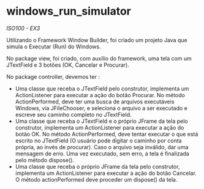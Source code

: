# windows_run_simulator
*ISO100 - EX3*

Utilizando o Framework Window Builder, foi criado um projeto Java que simula o Executar (Run) do Windows.

No package view, foi criado, com auxílio do framework, uma tela com um JTextField e 3 botões (OK, Cancelar e Procurar).

No package controller, devemos ter :
- Uma classe que receba o JTextField pelo construtor, implementa um ActionListener para executar a ação do botão Procurar. No método ActionPerformed, deve ter uma busca de arquivos executáveis Windows, via JFileChooser, e seleciona o arquivo a ser executado e escreve seu caminho completo no JTextField.
- Uma classe que receba o JTextField e o próprio JFrame da tela pelo construtor, implementa um ActionListener para executar a ação do botão OK. No método ActionPerformed, deve tentar executar o que está escrito no JTextField (O usuário pode digitar o caminho por conta própria, ao invés de procurar). Caso o arquivo seja inválido, dar uma mensagem de erro. Uma vez executado, sem erro, a tela é finalizada pelo método dispose().
- Uma classe que receba o próprio JFrame da tela pelo construtor, implementa um ActionListener para executar a ação do botão Cancelar. O método actionPerformed deve proceder um dispose() da tela.
